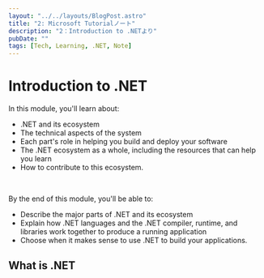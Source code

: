 ```yaml
---
layout: "../../layouts/BlogPost.astro"
title: "2: Microsoft Tutorialノート"
description: "2：Introduction to .NETより"
pubDate: ""
tags: [Tech, Learning, .NET, Note]
---
```


# Introduction to .NET

<p>In this module, you'll learn about:

- .NET and its ecosystem
- The technical aspects of the system
- Each part's role in helping you build and deploy your software
- The .NET ecosystem as a whole, including the resources that can help you learn
- How to contribute to this ecosystem.</p>

<br>

<p>By the end of this module, you'll be able to:

- Describe the major parts of .NET and its ecosystem
- Explain how .NET languages and the .NET compiler, runtime, and libraries work together to produce a running application
- Choose when it makes sense to use .NET to build your applications.</p>

## What is .NET

